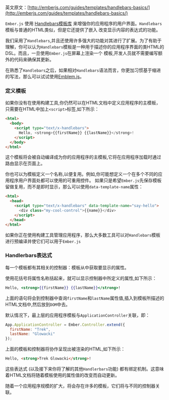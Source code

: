 英文原文：[http://emberjs.com/guides/templates/handlebars-basics/](http://emberjs.com/guides/templates/handlebars-basics/)

`Ember.js` 使用 [Handlebars模板库](http://www.handlebarsjs.com)
来增强你的应用程序的用户界面。`Handlebars`模板与普通的HTML类似，但是它还提供了嵌入
改变显示内容的表达式的功能。

我们采用了`Handlebars`,并且还使用许多强大的功能对其进行了扩展。为了有助于理解，你可以认为`Handlebars`模板是一种用于描述你的应用程序界面的类HTML的DSL。而且，一旦使用`Ember.js`在屏幕上渲染一个
模板,开发人员就不需要编写额外的代码来确保其更新。

在熟悉了`Handlebars`之后，如果相对`Handlebars`语法而言，你更加习惯基于缩进的写法，那么可以试试使用[Emblem.js](http://www.emblemjs.com)。

### 定义模板

如果你没有在使用构建工具,你仍然可以在HTML文档中定义应用程序的主模板，只需要在HTML中加上`<script>`标签,如下所示：

```html
<html>
  <body>
    <script type="text/x-handlebars">
      Hello, <strong>{{firstName}} {{lastName}}</strong>!
    </script>
  </body>
</html>
```

这个模板将会被自动编译成为你的应用程序的主模板,它将在应用程序加载时通过路由显示在页面上。

你也可以为模板定义一个名称,以便复用。例如,你可能想定义一个在多个不同的应用程序用户界面处都可以使用的可重用控件。
如果只是希望`Ember.js`先保存模板留做复用，而不是即时显示，那么可以使用`data-template-name`属性：

```html
<html>
  <head>
    <script type="text/x-handlebars" data-template-name="say-hello">
      <div class="my-cool-control">{{name}}</div>
    </script>
  </head>
</html>
```

如果你正在使用构建工具管理应用程序，那么大多数工具可以对`Handlebars`模板进行预编译并使它们可以用于`Ember.js`

### Handlerbars表达式

每一个模板都有其相关的控制器：模板从中获取要显示的属性。

使用花括号将属性名称括起来，就可以显示控制器中所定义的属性,如下所示：

```handlebars
Hello, <strong>{{firstName}} {{lastName}}</strong>!
```

上面的语句将会到控制器中查询`firstName`和`lastName`属性值,插入到模板所描述的HTML文档中,然后放到`DOM`中去。

默认情况下，最上层的应用程序模板与`ApplicationController`关联，即：

```javascript
App.ApplicationController = Ember.Controller.extend({
  firstName: "Trek",
  lastName: "Glowacki"
});
```

上面的模板和控制器将协作呈现出被渲染的HTML,如下所示：

```html
Hello, <strong>Trek Glowacki</strong>!
```

这些表达式 (以及接下来你将了解的其他`Handlerbars`功能)
都有绑定机制。这意味着HTML文档将随着模板使用的属性值的改变而自动更新。

随着一个应用程序规模的扩大，将会存在许多的模板，它们将与不同的控制器关联。
